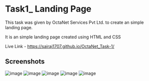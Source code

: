 <h1>Task1_ Landing Page</h1>

<p>This task was given by OctaNet Services Pvt Ltd. to create an simple landing page.

It is an simple landing page created using HTML and CSS</p>

Live Link - https://sairaj1707.github.io/OctaNet_Task-1/
<h2>Screenshots</h2>

![image](https://github.com/Sairaj1707/OctaNet_Task-1/assets/137697628/c5606156-0c52-4465-9f55-0becb73aab2a)
![image](https://github.com/Sairaj1707/OctaNet_Task-1/assets/137697628/0f351832-ed70-40ea-b736-103a62a688cb)
![image](https://github.com/Sairaj1707/OctaNet_Task-1/assets/137697628/ee1396c7-1f62-4fec-ad04-543c24ebc837)
![image](https://github.com/Sairaj1707/OctaNet_Task-1/assets/137697628/e07a5e93-1a5c-428a-a1fc-5bee3544a752)
![image](https://github.com/Sairaj1707/OctaNet_Task-1/assets/137697628/003d45a6-3500-4351-a6d3-fe2a85725c7a)
